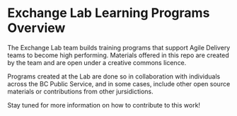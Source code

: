 # Exchange Lab Learning Programs Overview

The Exchange Lab team builds training programs that support Agile Delivery teams to become high performing. Materials offered in this repo are created by the team and are open under a creative commons licence. 

Programs created at the Lab are done so in collaboration with individuals across the BC Public Service, and in some cases, include other open source materials or contributions from other jursidictions.

Stay tuned for more information on how to contribute to this work!

